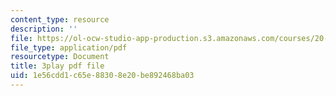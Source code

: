 ```yaml
---
content_type: resource
description: ''
file: https://ol-ocw-studio-app-production.s3.amazonaws.com/courses/20-219-becoming-the-next-bill-nye-writing-and-hosting-the-educational-show-january-iap-2015/1e56cdd1c65e88308e20be892468ba03_A7dxk0beojA.pdf
file_type: application/pdf
resourcetype: Document
title: 3play pdf file
uid: 1e56cdd1-c65e-8830-8e20-be892468ba03
---
```

